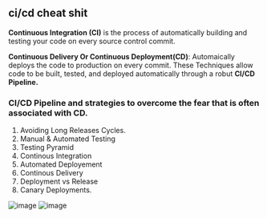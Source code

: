 ## ci/cd cheat shit

**Continuous Integration (CI)** is the process of automatically building and testing your code on every source control commit.

**Continuous Delivery Or Continuous Deployment(CD)**: Automaically deploys the code to production on every commit. These Techniques allow code to be built, tested, and deployed automatically through a robut **CI/CD Pipeline.**


### CI/CD Pipeline and strategies to overcome the fear that is often associated with CD.

1. Avoiding Long Releases Cycles.
2. Manual & Automated Testing
3. Testing Pyramid
4. Continous Integration
5. Automated Deployement
6. Continous Delivery
7. Deployment vs Release
8. Canary Deployments.

![image](https://github.com/user-attachments/assets/426a21d5-152e-4c4e-9031-eff20a491ba0)
![image](https://github.com/user-attachments/assets/4e18b187-7b8f-4dae-b04d-0c3c7057883d)
